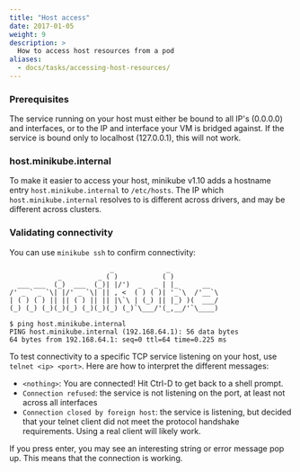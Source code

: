 ```yaml
---
title: "Host access"
date: 2017-01-05
weight: 9
description: >
  How to access host resources from a pod
aliases:
  - docs/tasks/accessing-host-resources/
---
```

### Prerequisites

The service running on your host must either be bound to all IP's (0.0.0.0) and interfaces, or to the IP and interface your VM is bridged against. If the service is bound only to localhost (127.0.0.1), this will not work.

### host.minikube.internal

To make it easier to access your host, minikube v1.10 adds a hostname entry `host.minikube.internal` to `/etc/hosts`. The IP which `host.minikube.internal` resolves to is different across drivers, and may be different across clusters.

### Validating connectivity

You can use `minikube ssh` to confirm connectivity:

```
                         _             _            
            _         _ ( )           ( )           
  ___ ___  (_)  ___  (_)| |/')  _   _ | |_      __  
/' _ ` _ `\| |/' _ `\| || , <  ( ) ( )| '_`\  /'__`\
| ( ) ( ) || || ( ) || || |\`\ | (_) || |_) )(  ___/
(_) (_) (_)(_)(_) (_)(_)(_) (_)`\___/'(_,__/'`\____)

$ ping host.minikube.internal 
PING host.minikube.internal (192.168.64.1): 56 data bytes
64 bytes from 192.168.64.1: seq=0 ttl=64 time=0.225 ms
```

To test connectivity to a specific TCP service listening on your host, use `telnet <ip> <port>`. Here are how to interpret the different messages:

* `<nothing>`: You are connected! Hit Ctrl-D to get back to a shell prompt.
* `Connection refused`: the service is not listening on the port, at least not across all interfaces
* `Connection closed by foreign host`: the service is listening, but decided that your telnet client did not meet the protocol handshake requirements. Using a real client will likely work.



If you press enter, you may see an interesting string or error message pop up. This means that the connection is working.
